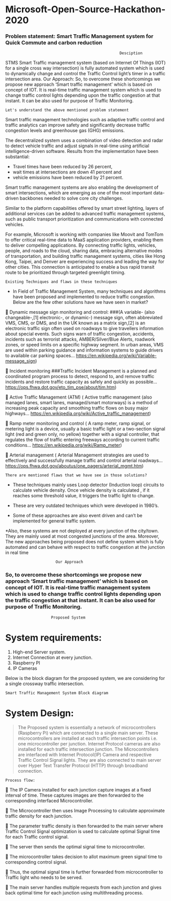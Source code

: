 # Microsoft-Open-Source-Hackathon-2020

### Problem statement: Smart Traffic Management system for Quick Commute and carbon reduction

                                                      Desciption
STMS Smart Traffic management system (based on Internet Of Things (IOT) for a single cross way intersection) is fully automated system which is used to dynamically change and control the Traffic Control light’s timer in a traffic intersection area.
Our Approach:
So, to overcome these shortcomings we propose new approach ‘Smart traffic management’ which is based on concept of IOT.
It is real-time traffic management system which is used to change traffic control lights depending upon the traffic congestion at that instant.
It can be also used for purpose of Traffic Monitoring.

      
    Let's understand the above mentioned problem statement
                                        
Smart traffic management technologies such as adaptive traffic control and traffic analytics can improve safety and significantly decrease traffic congestion levels and greenhouse gas (GHG) emissions.

The decentralized system uses a combination of video detection and radar to detect vehicle traffic and adjust signals in real-time using artificial intelligence-driven software. Results from the implementation have been substantial: 
* Travel times have been reduced by 26 percent, 
* wait times at intersections are down 41 percent and 
* vehicle emissions have been reduced by 21 percent.  

Smart traffic management systems are also enabling the development of smart intersections, which are emerging as one of the most important data-driven backbones needed to solve core city challenges.

Similar to the platform capabilities offered by smart street lighting, layers of additional services can be added to advanced traffic management systems, such as public transport prioritization and communications with connected vehicles.

For example, Microsoft is working with companies like Moovit and TomTom to offer critical real-time data to MaaS application providers, enabling them to deliver compelling applications. By connecting traffic lights, vehicles, people, and roads to the cloud, sharing data, embracing alternative modes of transportation, and building traffic management systems, cities like Hong Kong, Taipei, and Denver are experiencing success and leading the way for other cities. This connection is anticipated to enable a bus rapid transit route to be prioritized through targeted greenlight timing.

    Existing Techniques and flaws in these techniques
* In Field of Traffic Management System, many techniques and algorithms have been proposed and implemented to reduce traffic congestion.
Below are the few other solutions have we have seen in market? 
 
 Dynamic message sign monitoring and control: ###(A variable- (also changeable-,[1] electronic-, or dynamic-) message sign, often abbreviated VMS, CMS, or DMS, and in the UK known as a matrix sign,[2] is an electronic traffic sign often used on roadways to give travellers information about special events. Such signs warn of traffic congestion, accidents, incidents such as terrorist attacks, AMBER/Silver/Blue Alerts, roadwork zones, or speed limits on a specific highway segment. In urban areas, VMS are used within parking guidance and information systems to guide drivers to available car parking spaces... https://en.wikipedia.org/wiki/Variable-message_sign)

 Incident monitoring ###Traffic Incident Management is a planned and coordinated program process to detect, respond to, and remove traffic incidents and restore traffic capacity as safely and quickly as possible... https://ops.fhwa.dot.gov/eto_tim_pse/about/tim.htm)

 Active Traffic Management (ATM) ( Active traffic management (also managed lanes, smart lanes, managed/smart motorways) is a method of increasing peak capacity and smoothing traffic flows on busy major highways... https://en.wikipedia.org/wiki/Active_traffic_management) 

 Ramp meter monitoring and control ( A ramp meter, ramp signal, or metering light is a device, usually a basic traffic light or a two-section signal light (red and green only, no yellow) together with a signal controller, that regulates the flow of traffic entering freeways according to current traffic conditions... https://en.wikipedia.org/wiki/Ramp_meter)

 Arterial management ( Arterial Management strategies are used to effectively and successfully manage traffic and control arterial roadways... https://ops.fhwa.dot.gov/aboutus/one_pagers/arterial_mgmt.htm)

    There are mentioned flaws that we have see in those solutions?
 
* These techniques mainly uses Loop detector (Induction loop) circuits to calculate vehicle density. Once vehicle density is calculated , if it reaches some threshold value, it triggers the traffic light to change.  
 
* These are very outdated techniques which were developed in 1980’s. 
 
* Some of these approaches are also event driven and can’t be implemented for general traffic system. 
 
*Also, these systems are not deployed at every junction of the city/town. They are mainly used at most congested junctions of the area. Moreover, The new approaches being proposed does not define system which is fully automated and can behave with respect to traffic congestion at the junction in real time 


                          Our Approach
### So, to overcome these shortcomings we propose new approach ‘Smart traffic management’ which is based on concept of IOT. It is real-time traffic management system which is used to change traffic control lights depending upon the traffic congestion at that instant. It can be also used for purpose of Traffic Monitoring. 


                        Proposed System 
# System requirements: 
 
1) High-end Server system. 
2) Internet Connection at every junction.  
3) Raspberry PI  
4) IP Cameras
 
Below is the block diagram for the proposed system, we are considering for a single crossway traffic intersection. 

    Smart Traffic Management System Block diagram 
 


# System Design: 
 
> The Proposed system is essentially a network of microcontrollers (Raspberry Pi) which are connected to a single main server. 
> These microcontrollers are installed at each traffic intersection points i.e. one microcontroller per junction. 
> Internet Protocol cameras are also installed for each traffic intersection junction. 
> The Microcontrollers are interfaced with Internet Protocol(IP) Camera and respective Traffic Control Signal lights. They are also connected to main server over Hyper Text Transfer Protocol (HTTP) through broadband connection. 
  
    Process flow:
    
 The IP Camera installed for each junction capture images at a fixed interval of time. These captures images are then forwarded to the corresponding interfaced Microcontroller. 

 The Microcontroller then uses Image Processing to calculate approximate traffic density for each junction. 

 The parameter traffic density is then forwarded to the main server where Traffic Control Signal optimization is used to calculate optimal Signal time for each Traffic control signal. 

 The server then sends the optimal signal time to microcontroller. 

 The microcontroller takes decision to allot maximum green signal time to corresponding control signal. 

 Thus, the optimal signal time is further forwarded from microcontroller to Traffic light who needs to be served. 

 The main server handles multiple requests from each junction and gives back optimal time for each junction using multithreading process. 
